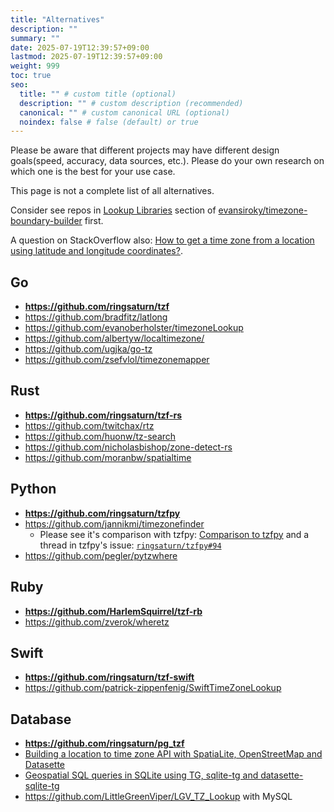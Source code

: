 ```yaml
---
title: "Alternatives"
description: ""
summary: ""
date: 2025-07-19T12:39:57+09:00
lastmod: 2025-07-19T12:39:57+09:00
weight: 999
toc: true
seo:
  title: "" # custom title (optional)
  description: "" # custom description (recommended)
  canonical: "" # custom canonical URL (optional)
  noindex: false # false (default) or true
---
```


Please be aware that different projects may have different design goals(speed, accuracy, data sources, etc.).
Please do your own research on which one is the best for your use case.

This page is not a complete list of all alternatives.

Consider see repos in [Lookup Libraries](https://github.com/evansiroky/timezone-boundary-builder?tab=readme-ov-file#lookup-libraries) section of [evansiroky/timezone-boundary-builder](https://github.com/evansiroky/timezone-boundary-builder) first.

A question on StackOverflow also: [How to get a time zone from a location using latitude and longitude coordinates?](https://stackoverflow.com/questions/16086962/).

## Go

- <u>**<https://github.com/ringsaturn/tzf>**</u>
- <https://github.com/bradfitz/latlong>
- <https://github.com/evanoberholster/timezoneLookup>
- <https://github.com/albertyw/localtimezone/>
- <https://github.com/ugjka/go-tz>
- <https://github.com/zsefvlol/timezonemapper>

## Rust

- <u>**<https://github.com/ringsaturn/tzf-rs>**</u>
- <https://github.com/twitchax/rtz>
- <https://github.com/huonw/tz-search>
- <https://github.com/nicholasbishop/zone-detect-rs>
- <https://github.com/moranbw/spatialtime>

## Python

- <u>**<https://github.com/ringsaturn/tzfpy>**</u>
- <https://github.com/jannikmi/timezonefinder>
  - Please see it's comparison with tzfpy: [Comparison to tzfpy](https://timezonefinder.readthedocs.io/en/latest/3_about.html#comparison-to-tzfpy) and a thread in tzfpy's issue: [`ringsaturn/tzfpy#94`](https://github.com/ringsaturn/tzfpy/issues/94)
- <https://github.com/pegler/pytzwhere>

## Ruby

- <u>**<https://github.com/HarlemSquirrel/tzf-rb>**</u>
- <https://github.com/zverok/wheretz>

## Swift

- <u>**<https://github.com/ringsaturn/tzf-swift>**</u>
- <https://github.com/patrick-zippenfenig/SwiftTimeZoneLookup>

## Database

- <u>**<https://github.com/ringsaturn/pg_tzf>**</u>
- [Building a location to time zone API with SpatiaLite, OpenStreetMap and Datasette](https://simonwillison.net/2017/Dec/12/location-time-zone-api/)
- [Geospatial SQL queries in SQLite using TG, sqlite-tg and datasette-sqlite-tg](https://til.simonwillison.net/sqlite/sqlite-tg)
- <https://github.com/LittleGreenViper/LGV_TZ_Lookup> with MySQL
